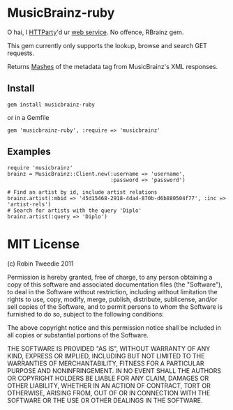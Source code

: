 MusicBrainz-ruby
================

O hai, I [HTTParty][1]'d ur [web service][2]. No offence, RBrainz gem.

This gem currently only supports the lookup, browse and search GET requests.

Returns [Mashes][3] of the metadata tag from MusicBrainz's XML responses.

[1]: https://github.com/jnunemaker/httparty
[2]: http://wiki.musicbrainz.org/XMLWebService
[3]: https://github.com/intridea/hashie

Install
-------

    gem install musicbrainz-ruby

or in a Gemfile

    gem 'musicbrainz-ruby', :require => 'musicbrainz'

Examples
--------

    require 'musicbrainz'
    brainz = MusicBrainz::Client.new(:username => 'username',
                                     :password => 'password')

    # Find an artist by id, include artist relations
    brainz.artist(:mbid => '45d15468-2918-4da4-870b-d6b880504f77', :inc => 'artist-rels')
    # Search for artists with the query 'Diplo'
    brainz.artist(:query => 'Diplo')

MIT License
===========

(c) Robin Tweedie 2011

Permission is hereby granted, free of charge, to any person obtaining a copy
of this software and associated documentation files (the "Software"), to deal
in the Software without restriction, including without limitation the rights
to use, copy, modify, merge, publish, distribute, sublicense, and/or sell
copies of the Software, and to permit persons to whom the Software is
furnished to do so, subject to the following conditions:

The above copyright notice and this permission notice shall be included in
all copies or substantial portions of the Software.

THE SOFTWARE IS PROVIDED "AS IS", WITHOUT WARRANTY OF ANY KIND, EXPRESS OR
IMPLIED, INCLUDING BUT NOT LIMITED TO THE WARRANTIES OF MERCHANTABILITY,
FITNESS FOR A PARTICULAR PURPOSE AND NONINFRINGEMENT. IN NO EVENT SHALL THE
AUTHORS OR COPYRIGHT HOLDERS BE LIABLE FOR ANY CLAIM, DAMAGES OR OTHER
LIABILITY, WHETHER IN AN ACTION OF CONTRACT, TORT OR OTHERWISE, ARISING FROM,
OUT OF OR IN CONNECTION WITH THE SOFTWARE OR THE USE OR OTHER DEALINGS IN
THE SOFTWARE.
